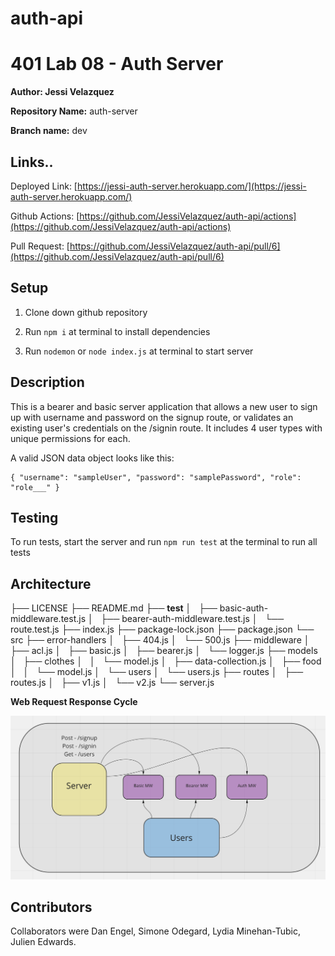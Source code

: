 # auth-api

# 401 Lab 08 - Auth Server

**Author: Jessi Velazquez**

**Repository Name:** auth-server

**Branch name:** dev

## Links..

Deployed Link: [https://jessi-auth-server.herokuapp.com/](https://jessi-auth-server.herokuapp.com/)

Github Actions: [https://github.com/JessiVelazquez/auth-api/actions](https://github.com/JessiVelazquez/auth-api/actions)

Pull Request: [https://github.com/JessiVelazquez/auth-api/pull/6](https://github.com/JessiVelazquez/auth-api/pull/6)

## Setup

1. Clone down github repository

2. Run ```npm i``` at terminal to install dependencies

3. Run ```nodemon``` or ```node index.js``` at terminal to start server

## Description

This is a bearer and basic server application that allows a new user to sign up with username and password on the signup route, or validates an existing user's credentials on the /signin route. It includes 4 user types with unique permissions for each.

A valid JSON data object looks like this:

```
{ "username": "sampleUser", "password": "samplePassword", "role": "role___" }
```

## Testing

To run tests, start the server and run ```npm run test``` at the terminal to run all tests

## Architecture

├── LICENSE
├── README.md
├── __test__
│   ├── basic-auth-middleware.test.js
│   ├── bearer-auth-middleware.test.js
│   └── route.test.js
├── index.js
├── package-lock.json
├── package.json
└── src
    ├── error-handlers
    │   ├── 404.js
    │   └── 500.js
    ├── middleware
    │   ├── acl.js
    │   ├── basic.js
    │   ├── bearer.js
    │   └── logger.js
    ├── models
    │   ├── clothes
    │   │   └── model.js
    │   ├── data-collection.js
    │   ├── food
    │   │   └── model.js
    │   └── users
    │       └── users.js
    ├── routes
    │   ├── routes.js
    │   ├── v1.js
    │   └── v2.js
    └── server.js


**Web Request Response Cycle**

![auth-server](auth-server.png)


## Contributors

Collaborators were Dan Engel, Simone Odegard, Lydia Minehan-Tubic, Julien Edwards.
